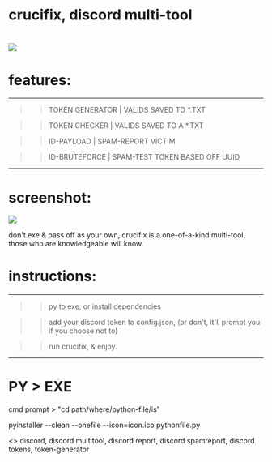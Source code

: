 # crucifix, discord multi-tool
# ![](https://img.shields.io/badge/version-1.0-lightgrey.svg)
# features:
---------------------------------------------------

>> TOKEN GENERATOR | VALIDS SAVED TO *.TXT

>>TOKEN CHECKER   | VALIDS SAVED TO A *.TXT

>>ID-PAYLOAD      | SPAM-REPORT VICTIM

>>ID-BRUTEFORCE   | SPAM-TEST TOKEN BASED OFF UUID

---------------------------------------------------
# screenshot:
 
![](https://media.discordapp.net/attachments/781761265579327518/785712666999390228/crucifix.png?width=717&height=312)

don't exe & pass off as your own, crucifix is a one-of-a-kind multi-tool, those who are knowledgeable will know.

# instructions:
---------------------------------------------------

>> py to exe, or install dependencies

>> add your discord token to config.json, (or don't, it'll prompt you if you choose not to)

>> run crucifix, & enjoy.

---------------------------------------------------

# PY > EXE

cmd prompt > "cd path/where/python-file/is"

pyinstaller --clean --onefile --icon=icon.ico pythonfile.py


<>
discord, discord multitool, discord report, discord spamreport, discord tokens, token-generator
